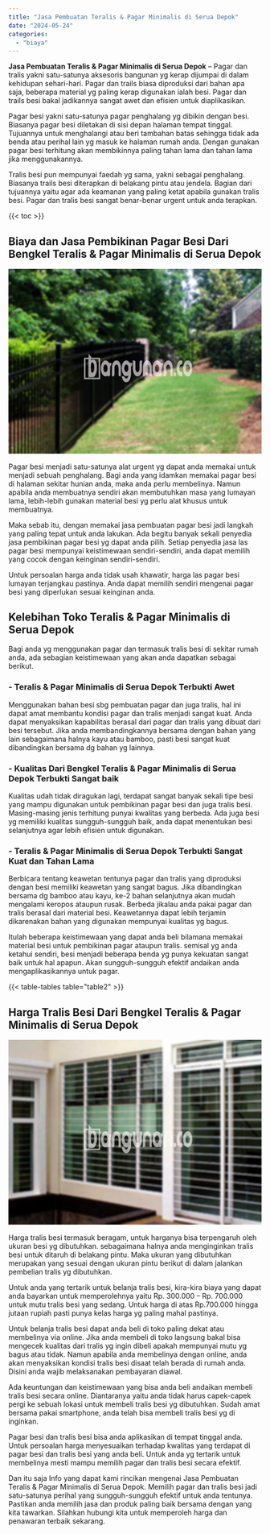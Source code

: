 ```yaml
---
title: "Jasa Pembuatan Teralis & Pagar Minimalis di Serua Depok"
date: "2024-05-24"
categories: 
  - "biaya"
---
```


**Jasa Pembuatan Teralis & Pagar Minimalis di Serua Depok** – Pagar dan tralis yakni satu-satunya aksesoris bangunan yg kerap dijumpai di dalam kehidupan sehari-hari. Pagar dan trails biasa diproduksi dari bahan apa saja, beberapa material yg paling kerap digunakan ialah besi. Pagar dan trails besi bakal jadikannya sangat awet dan efisien untuk diaplikasikan.

Pagar besi yakni satu-satunya pagar penghalang yg dibikin dengan besi. Biasanya pagar besi diletakan di sisi depan halaman tempat tinggal. Tujuannya untuk menghalangi atau beri tambahan batas sehingga tidak ada benda atau perihal lain yg masuk ke halaman rumah anda. Dengan gunakan pagar besi terhitung akan membikinnya paling tahan lama dan tahan lama jika menggunakannya.

Tralis besi pun mempunyai faedah yg sama, yakni sebagai penghalang. Biasanya trails besi diterapkan di belakang pintu atau jendela. Bagian dari tujuannya yaitu agar ada keamanan yang paling ketat apabila gunakan tralis besi. Pagar dan tralis besi sangat benar-benar urgent untuk anda terapkan.

{{< toc >}}

## Biaya dan Jasa Pembikinan Pagar Besi Dari Bengkel Teralis & Pagar Minimalis di Serua Depok

![Jasa Pembuatan Teralis & Pagar Minimalis di Serua Depok](/images/pagar-minimalis-murah-07.png)

Pagar besi menjadi satu-satunya alat urgent yg dapat anda memakai untuk menjadi sebuah penghalang. Bagi anda yang idamkan memakai pagar besi di halaman sekitar hunian anda, maka anda perlu membelinya. Namun apabila anda membuatnya sendiri akan membutuhkan masa yang lumayan lama, lebih-lebih gunakan material besi yg perlu alat khusus untuk membuatnya.

Maka sebab itu, dengan memakai jasa pembuatan pagar besi jadi langkah yang paling tepat untuk anda lakukan. Ada begitu banyak sekali penyedia jasa pembikinan pagar besi yg dapat anda pilih. Setiap penyedia jasa las pagar besi mempunyai keistimewaan sendiri-sendiri, anda dapat memilih yang cocok dengan keinginan sendiri-sendiri.

Untuk persoalan harga anda tidak usah khawatir, harga las pagar besi lumayan terjangkau pastinya. Anda dapat memilih sendiri mengenai pagar besi yang diperlukan sesuai keinginan anda.

## Kelebihan Toko Teralis & Pagar Minimalis di Serua Depok

Bagi anda yg menggunakan pagar dan termasuk tralis besi di sekitar rumah anda, ada sebagian keistimewaan yang akan anda dapatkan sebagai berikut.

### \- Teralis & Pagar Minimalis di Serua Depok Terbukti Awet

Menggunakan bahan besi sbg pembuatan pagar dan juga tralis, hal ini dapat amat membantu kondisi pagar dan tralis menjadi sangat kuat. Anda dapat menyaksikan kapabilitas berasal dari pagar dan tralis yang dibuat dari besi tersebut. Jika anda membandingkannya bersama dengan bahan yang lain sebagaimana halnya kayu atau bamboo, pasti besi sangat kuat dibandingkan bersama dg bahan yg lainnya.

### \- Kualitas Dari Bengkel Teralis & Pagar Minimalis di Serua Depok Terbukti Sangat baik

Kualitas udah tidak diragukan lagi, terdapat sangat banyak sekali tipe besi yang mampu digunakan untuk pembikinan pagar besi dan juga tralis besi. Masing-masing jenis terhitung punyai kwalitas yang berbeda. Ada juga besi yg memiliki kualitas sungguh-sungguh baik, anda dapat menentukan besi selanjutnya agar lebih efisien untuk digunakan.

### \- Teralis & Pagar Minimalis di Serua Depok Terbukti Sangat Kuat dan Tahan Lama

Berbicara tentang keawetan tentunya pagar dan tralis yang diproduksi dengan besi memiliki keawetan yang sangat bagus. Jika dibandingkan bersama dg bamboo atau kayu, ke-2 bahan selanjutnya akan mudah mengalami keropos ataupun rusak. Berbeda jikalau anda pakai pagar dan tralis berasal dari material besi. Keawetannya dapat lebih terjamin dikarenakan bahan yang digunakan mempunyai kualitas yg bagus.

Itulah beberapa keistimewaan yang dapat anda beli bilamana memakai material besi untuk pembikinan pagar ataupun tralis. semisal yg anda ketahui sendiri, besi menjadi beberapa benda yg punya kekuatan sangat baik untuk hal apapun. Akan sungguh-sungguh efektif andaikan anda mengaplikasikannya untuk pagar.

{{< table-tables table="table2" >}}

## Harga Tralis Besi Dari Bengkel Teralis & Pagar Minimalis di Serua Depok

![Jasa Pembuatan Teralis & Pagar Minimalis di Serua Depok](/images/teralis-minimalis-murah-04.png)

Harga tralis besi termasuk beragam, untuk harganya bisa terpengaruh oleh ukuran besi yg dibutuhkan. sebagaimana halnya anda menginginkan tralis besi untuk ditaruh di belakang pintu. Maka ukuran yang dibutuhkan merupakan yang sesuai dengan ukuran pintu berikut di dalam jalankan pembelian tralis yg dibutuhkan.

Untuk anda yang tertarik untuk belanja tralis besi, kira-kira biaya yang dapat anda bayarkan untuk memperolehnya yaitu Rp. 300.000 – Rp. 700.000 untuk mutu tralis besi yang sedang. Untuk harga di atas Rp.700.000 hingga jutaan rupiah pasti punya kelas harga yg paling mahal pastinya.

Untuk belanja tralis besi dapat anda beli di toko paling dekat atau membelinya via online. Jika anda membeli di toko langsung bakal bisa mengecek kualitas dari tralis yg ingin dibeli apakah mempunyai mutu yg bagus atau tidak. Namun apabila anda membelinya dengan online, anda akan menyaksikan kondisi tralis besi disaat telah berada di rumah anda. Disini anda wajib melaksanakan pembayaran diawal.

Ada keuntungan dan keistimewaan yang bisa anda beli andaikan membeli tralis besi secara online. Diantaranya yaitu anda tidak harus capek-capek pergi ke sebuah lokasi untuk membeli tralis besi yg dibutuhkan. Sudah amat bersama pakai smartphone, anda telah bisa membeli tralis besi yg di inginkan.

Pagar besi dan tralis besi bisa anda aplikasikan di tempat tinggal anda. Untuk persoalan harga menyesuaikan terhadap kwalitas yang terdapat di pagar besi dan tralis besi yang anda beli. Untuk anda yg tertarik untuk membelinya mesti mampu memilih pagar dan tralis besi secara efektif.

Dan itu saja Info yang dapat kami rincikan mengenai Jasa Pembuatan Teralis & Pagar Minimalis di Serua Depok. Memilih pagar dan tralis besi jadi satu-satunya perihal yang sungguh-sungguh efektif untuk anda tentunya. Pastikan anda memilih jasa dan produk paling baik bersama dengan yang kita tawarkan. Silahkan hubungi kita untuk memperoleh harga dan penawaran terbaik sekarang.
